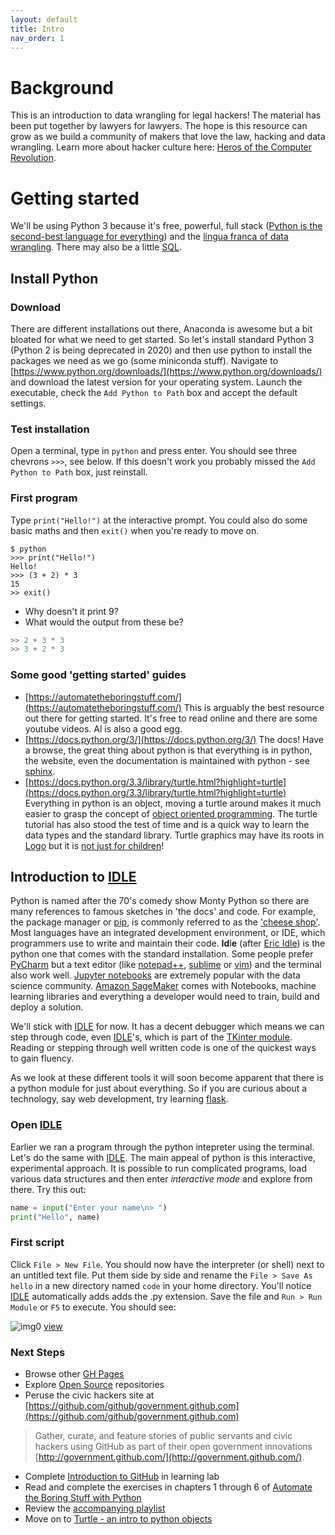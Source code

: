 ```yaml
---
layout: default
title: Intro
nav_order: 1
---
```

# Background
This is an introduction to data wrangling for legal hackers!  The material has been put together by lawyers for lawyers.  The  hope is this resource can grow as we build a community of makers that love the law, hacking and data wrangling. Learn more about hacker culture here: [Heros of the Computer Revolution](https://en.wikipedia.org/wiki/Hackers:_Heroes_of_the_Computer_Revolution).

# Getting started

We'll be using Python 3 because it's free, powerful, full stack ([Python is the second-best language for everything](https://twitter.com/jakevdp/status/994934052091318272?lang=en)) and the [lingua franca of data wrangling](https://www.kaggle.com/learn/overview).  There may also be a little [SQL](https://www.sqlite.org/index.html).

## Install Python

### Download

There are different installations out there, Anaconda is awesome but a bit bloated for what we need to get started.  So let's install standard Python 3 (Python 2 is being deprecated in 2020) and then use python to install the packages we need as we go (some miniconda stuff).  Navigate to [https://www.python.org/downloads/](https://www.python.org/downloads/) and download the latest version for your operating system.  Launch the executable, check the `Add Python to Path` box and accept the default settings.

### Test installation
Open a terminal, type in `python` and press enter.  You  should see three chevrons `>>>`, see below.  If this doesn't work you probably missed the `Add Python to Path` box, just reinstall. 

### First program

Type `print("Hello!")` at the interactive prompt.  You could also do some basic maths and then `exit()` when you're ready to move on.

```
$ python
>>> print("Hello!")
Hello!
>>> (3 + 2) * 3
15
>> exit()
```
*    Why doesn't it print 9?  
*    What would the output from these be?

```py
>> 2 + 3 * 3
>> 3 + 2 * 3
```

### Some good 'getting started' guides

* [https://automatetheboringstuff.com/](https://automatetheboringstuff.com/)  This is arguably the best resource out there for getting started.  It's free to read online and there are some youtube videos.  Al is also a good egg.
* [https://docs.python.org/3/](https://docs.python.org/3/)  The docs!  Have a browse, the great thing about python is that everything is in python, the website, even the documentation is maintained with python - see [sphinx](http://www.sphinx-doc.org/).  
* [https://docs.python.org/3.3/library/turtle.html?highlight=turtle](https://docs.python.org/3.3/library/turtle.html?highlight=turtle)  Everything in python is an object, moving a turtle around makes it much easier to grasp the concept of [object oriented programming](https://en.wikipedia.org/wiki/Object-oriented_programming).  The turtle tutorial has also stood the test of time and is a quick way to learn the data types and the standard library.  Turtle graphics may have its roots in [Logo](https://en.wikipedia.org/wiki/Logo_(programming_language)) but it is [not just for children](https://mitpress.mit.edu/books/turtle-geometry)!

## Introduction to [IDLE](https://docs.python.org/3/library/idle.html)

Python is named after the 70's comedy show Monty Python so there are many references to famous sketches in 'the docs' and code.  For example, the package manager or [pip](https://packaging.python.org/tutorials/installing-packages/), is commonly referred to as the ['cheese shop'](https://www.youtube.com/results?search_query=cheese+shop+sketch+monty+python).  Most languages have an integrated development environment, or IDE, which programmers use to write and maintain their code.  **Id**l**e** (after [Eric Idle](https://en.wikipedia.org/wiki/Eric_Idle)) is the python one that comes with the standard installation.  Some people prefer [PyCharm](https://www.jetbrains.com/pycharm/) but a text editor (like [notepad++](https://notepad-plus-plus.org/download/v7.6.4.html), [sublime](https://www.sublimetext.com/3) or [vim](https://www.vim.org/download.php)) and the terminal also work well.  [Jupyter notebooks](https://jupyter.org/) are extremely popular with the data science community.  [Amazon SageMaker](https://aws.amazon.com/sagemaker/) comes with Notebooks, machine learning libraries and everything a developer would need to train, build and deploy a solution.

We'll stick with [IDLE](https://docs.python.org/3/library/idle.html) for now.  It has a decent debugger which means we can step through code, even [IDLE](https://docs.python.org/3/library/idle.html)'s, which is part of the [TKinter module](https://docs.python.org/3/library/tkinter.html#module-tkinter).  Reading or stepping through well written code is one of the quickest ways to gain fluency.

As we look at these different tools it will soon become apparent that there is a python module for just about everything.  So if you are curious about a technology, say web development, try learning [flask](http://flask.pocoo.org/).  

### Open [IDLE](https://docs.python.org/3/library/idle.html)

Earlier we ran a program through the python intepreter using the terminal.  Let's do the same with [IDLE](https://docs.python.org/3/library/idle.html).  The main appeal of python is this interactive, experimental approach.  It is possible to run complicated programs, load various data structures and then enter _interactive mode_ and explore from there.   Try this out:

```py
name = input("Enter your name\n> ")
print("Hello", name)
```
### First script

Click `File > New File`.  You should now have the interpreter (or shell) next to an untitled text file.  Put them side by side and rename the `File > Save As` `hello` in a new directory named `code` in your home directory.  You'll notice [IDLE](https://docs.python.org/3/library/idle.html) automatically adds adds the .py extension.  Save the file and `Run > Run Module` or `F5` to execute.  You should see:

![img0](/sh/assets/images/img0.png?raw=true)
[view](/sh/assets/images/img0.png)

### Next Steps

*    Browse other [GH Pages](https://github.com/collections/github-pages-examples)
*    Explore [Open Source](https://github.com/explore) repositories
*    Peruse the civic hackers site at [https://github.com/github/government.github.com](https://github.com/github/government.github.com)

> Gather, curate, and feature stories of public servants and civic hackers using GitHub as part of their open government innovations [http://government.github.com/](http://government.github.com/).

*    Complete [Introduction to GitHub](https://lab.github.com/githubtraining/introduction-to-github) in learning lab
*    Read and complete the exercises in chapters 1 through 6 of [Automate the Boring Stuff with Python](https://automatetheboringstuff.com/)
*    Review the [accompanying playlist](https://youtu.be/1F_OgqRuSdI)
*    Move on to [Turtle - an intro to python objects](https://halkypi.github.io/sh/turtle-objects.html)
